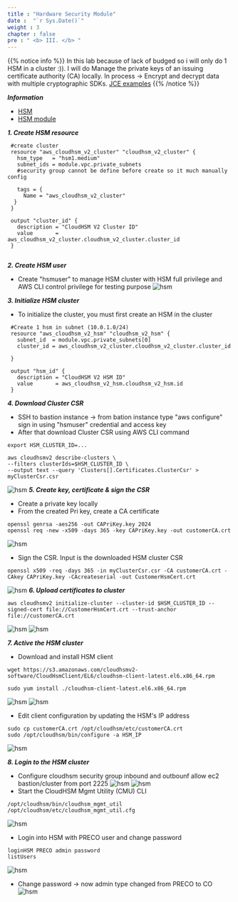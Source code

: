 ```yaml
---
title : "Hardware Security Module"
date :  "`r Sys.Date()`" 
weight : 3 
chapter : false
pre : " <b> III. </b> "
---
```

{{% notice info %}}
In this lab because of lack of budged so i will only do 1 HSM in a cluster :)).
I will do Manage the private keys of an issuing certificate authority (CA) locally.
In process -> Encrypt and decrypt data with multiple cryptographic SDKs.
[JCE examples](https://github.com/aws-samples/aws-cloudhsm-jce-examples/)
{{% /notice %}}

***Information***

- [HSM](https://docs.aws.amazon.com/cloudhsm/latest/userguide/introduction.html)
- [HSM module](https://registry.terraform.io/providers/hashicorp/aws/latest/docs/resources/cloudhsm_v2_cluster)

***1. Create HSM resource***
```
 #create cluster
 resource "aws_cloudhsm_v2_cluster" "cloudhsm_v2_cluster" {
   hsm_type   = "hsm1.medium"
   subnet_ids = module.vpc.private_subnets
   #security group cannot be define before create so it much manually config

   tags = {
     Name = "aws_cloudhsm_v2_cluster"
  }
 }

 output "cluster_id" {
   description = "CloudHSM V2 Cluster ID"
   value       = aws_cloudhsm_v2_cluster.cloudhsm_v2_cluster.cluster_id
 }


```

***2. Create HSM user***
- Create "hsmuser" to manage HSM cluster with HSM full privilege and AWS CLI control privilege for testing purpose
![hsm](/static/images/CloudHSM/hsmuser.png)

***3. Initialize HSM cluster***
- To initialize the cluster, you must first create an HSM in the cluster
```
 #Create 1 hsm in subnet (10.0.1.0/24)
 resource "aws_cloudhsm_v2_hsm" "cloudhsm_v2_hsm" {
   subnet_id  = module.vpc.private_subnets[0]
   cluster_id = aws_cloudhsm_v2_cluster.cloudhsm_v2_cluster.cluster_id

 }
 
 output "hsm_id" {
   description = "CloudHSM V2 HSM ID"
   value       = aws_cloudhsm_v2_hsm.cloudhsm_v2_hsm.id
 }
 ```
***4. Download Cluster CSR***
- SSH to bastion instance -> from bation instance type "aws configure" sign in using "hsmuser" credential and access key
- After that download Cluster CSR using AWS CLI command
```
export HSM_CLUSTER_ID=...

aws cloudhsmv2 describe-clusters \
--filters clusterIds=$HSM_CLUSTER_ID \
--output text --query 'Clusters[].Certificates.ClusterCsr' > myClusterCsr.csr
```
![hsm](/static/images/CloudHSM/1.png)
***5. Create key, certificate & sign the CSR***
- Create a private key locally
- From the created Pri key, create a CA certificate
```
openssl genrsa -aes256 -out CAPriKey.key 2024 
openssl req -new -x509 -days 365 -key CAPriKey.key -out customerCA.crt
```
![hsm](/static/images/CloudHSM/2.png)
- Sign the CSR. Input is the downloaded HSM cluster CSR
```
openssl x509 -req -days 365 -in myClusterCsr.csr -CA customerCA.crt -CAkey CAPriKey.key -CAcreateserial -out CustomerHsmCert.crt 
```
![hsm](/static/images/CloudHSM/4.png)
***6. Upload certificates to cluster***
```
aws cloudhsmv2 initialize-cluster --cluster-id $HSM_CLUSTER_ID --signed-cert file://CustomerHsmCert.crt --trust-anchor file://customerCA.crt
```
![hsm](/static/images/CloudHSM/5.png)
![hsm](/static/images/CloudHSM/6.png)

***7. Active the HSM cluster***
- Download and install HSM client
```
wget https://s3.amazonaws.com/cloudhsmv2-software/CloudHsmClient/EL6/cloudhsm-client-latest.el6.x86_64.rpm

sudo yum install ./cloudhsm-client-latest.el6.x86_64.rpm
```
![hsm](/static/images/CloudHSM/7.png)
![hsm](/static/images/CloudHSM/8.png)
- Edit client configuration by updating the HSM's IP address
```
sudo cp customerCA.crt /opt/cloudhsm/etc/customerCA.crt
sudo /opt/cloudhsm/bin/configure -a HSM_IP
```
![hsm](/static/images/CloudHSM/9.png)

***8. Login to the HSM cluster***
- Configure cloudhsm security group inbound and outbounf allow ec2 bastion/cluster from port 2225
![hsm](/static/images/CloudHSM/sec1.png)
![hsm](/static/images/CloudHSM/sec2.png)
- Start the CloudHSM Mgmt Utility (CMU) CLI
```
/opt/cloudhsm/bin/cloudhsm_mgmt_util /opt/cloudhsm/etc/cloudhsm_mgmt_util.cfg
```
![hsm](/static/images/CloudHSM/sec3.png)
-  Login into HSM with PRECO user and change password
```
loginHSM PRECO admin password
listUsers
```
![hsm](/static/images/CloudHSM/sec4.png)
- Change password -> now admin type changed from PRECO to CO
![hsm](/static/images/CloudHSM/sec5.png)